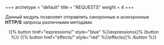 +++
archetype = "default"
title = "REQUESTS"
weight = 4
+++

Данный модуль позволяет отправлять синхронные и асинхронные **HTTP/S** запросы различными методами.
<center>
{{% button href="expressions/" style="blue" %}}expressions{{% /button %}}
{{% button href="effects/" style="red" %}}effects{{% /button %}}
</center>